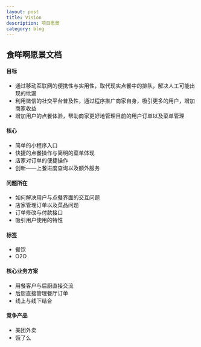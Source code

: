 ```yaml
---
layout: post
title: Vision
description: 项目愿景
category: blog
---
```


## 食咩啊愿景文档  
#### 目标
- 通过移动互联网的便携性与实用性，取代现实点餐中的排队，解决人工可能出现的纰漏
- 利用微信的社交平台普及性，通过程序推广商家自身，吸引更多的用户，增加商家收益
- 增加用户的点餐体验，帮助商家更好地管理目前的用户订单以及菜单管理

#### 核心
- 简单的小程序入口
- 快捷的点餐操作与简明的菜单体现
- 店家对订单的便捷操作
- 创新——上餐进度查询以及额外服务

#### 问题所在
- 如何解决用户与点餐界面的交互问题
- 店家管理订单以及菜品问题
- 订单修改与付款接口
- 吸引用户使用的特性

#### 标签
- 餐饮
- O2O

#### 核心业务方案
- 用餐客户与后厨直接交流
- 后厨直接管理餐厅订单
- 线上与线下结合

#### 竞争产品
- 美团外卖
- 饿了么
